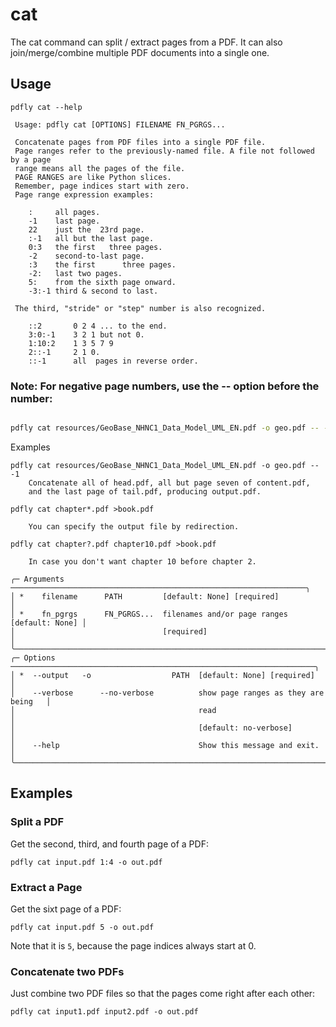 # cat

The cat command can split / extract pages from a PDF. It can also
join/merge/combine multiple PDF documents into a single one.


## Usage

```
pdfly cat --help

 Usage: pdfly cat [OPTIONS] FILENAME FN_PGRGS...

 Concatenate pages from PDF files into a single PDF file.
 Page ranges refer to the previously-named file. A file not followed by a page
 range means all the pages of the file.
 PAGE RANGES are like Python slices.
 Remember, page indices start with zero.
 Page range expression examples:

    :     all pages.
    -1    last page.
    22    just the  23rd page.
    :-1   all but the last page.
    0:3   the first   three pages.
    -2    second-to-last page.
    :3    the first      three pages.
    -2:   last two pages.
    5:    from the sixth page onward.
    -3:-1 third & second to last.

 The third, "stride" or "step" number is also recognized.

    ::2       0 2 4 ... to the end.
    3:0:-1    3 2 1 but not 0.
    1:10:2    1 3 5 7 9
    2::-1     2 1 0.
    ::-1      all  pages in reverse order.
```

### Note: For negative page numbers, use the -- option before the number:

```bash

pdfly cat resources/GeoBase_NHNC1_Data_Model_UML_EN.pdf -o geo.pdf -- -1
```

 Examples
  
    pdfly cat resources/GeoBase_NHNC1_Data_Model_UML_EN.pdf -o geo.pdf -- -1
        Concatenate all of head.pdf, all but page seven of content.pdf,
        and the last page of tail.pdf, producing output.pdf.

    pdfly cat chapter*.pdf >book.pdf

        You can specify the output file by redirection.

    pdfly cat chapter?.pdf chapter10.pdf >book.pdf

        In case you don't want chapter 10 before chapter 2.
```
╭─ Arguments ──────────────────────────────────────────────────────────────────╮
│ *    filename      PATH         [default: None] [required]                   │
│ *    fn_pgrgs      FN_PGRGS...  filenames and/or page ranges [default: None] │
│                                 [required]                                   │
╰──────────────────────────────────────────────────────────────────────────────╯
╭─ Options ────────────────────────────────────────────────────────────────────╮
│ *  --output   -o                  PATH  [default: None] [required]           │
│    --verbose      --no-verbose          show page ranges as they are being   │
│                                         read                                 │
│                                         [default: no-verbose]                │
│    --help                               Show this message and exit.          │
╰──────────────────────────────────────────────────────────────────────────────╯
```

## Examples

### Split a PDF

Get the second, third, and fourth page of a PDF:

```
pdfly cat input.pdf 1:4 -o out.pdf
```

### Extract a Page

Get the sixt page of a PDF:

```
pdfly cat input.pdf 5 -o out.pdf
```

Note that it is `5`, because the page indices always start at 0.

### Concatenate two PDFs

Just combine two PDF files so that the pages come right after each other:

```
pdfly cat input1.pdf input2.pdf -o out.pdf
```
